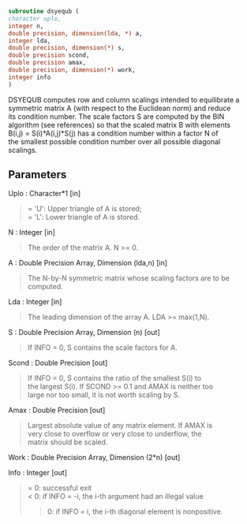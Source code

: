 ```fortran  
subroutine dsyequb (  
character uplo,  
integer n,  
double precision, dimension(lda, *) a,  
integer lda,  
double precision, dimension(*) s,  
double precision scond,  
double precision amax,  
double precision, dimension(*) work,  
integer info  
)  
```  
  
DSYEQUB computes row and column scalings intended to equilibrate a  
symmetric matrix A (with respect to the Euclidean norm) and reduce  
its condition number. The scale factors S are computed by the BIN  
algorithm (see references) so that the scaled matrix B with elements  
B(i,j) = S(i)*A(i,j)*S(j) has a condition number within a factor N of  
the smallest possible condition number over all possible diagonal  
scalings.  
  
## Parameters  
Uplo : Character*1 [in]  
> = 'U':  Upper triangle of A is stored;  
> = 'L':  Lower triangle of A is stored.  
  
N : Integer [in]  
> The order of the matrix A. N >= 0.  
  
A : Double Precision Array, Dimension (lda,n) [in]  
> The N-by-N symmetric matrix whose scaling factors are to be  
> computed.  
  
Lda : Integer [in]  
> The leading dimension of the array A. LDA >= max(1,N).  
  
S : Double Precision Array, Dimension (n) [out]  
> If INFO = 0, S contains the scale factors for A.  
  
Scond : Double Precision [out]  
> If INFO = 0, S contains the ratio of the smallest S(i) to  
> the largest S(i). If SCOND >= 0.1 and AMAX is neither too  
> large nor too small, it is not worth scaling by S.  
  
Amax : Double Precision [out]  
> Largest absolute value of any matrix element. If AMAX is  
> very close to overflow or very close to underflow, the  
> matrix should be scaled.  
  
Work : Double Precision Array, Dimension (2*n) [out]  
  
Info : Integer [out]  
> = 0:  successful exit  
> < 0:  if INFO = -i, the i-th argument had an illegal value  
> > 0:  if INFO = i, the i-th diagonal element is nonpositive.  
  

